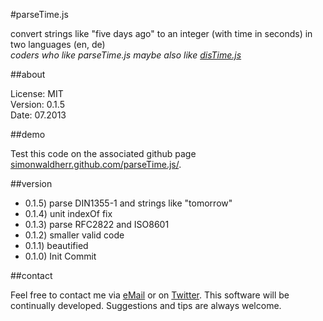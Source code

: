 #parseTime.js

convert strings like "five days ago" to an integer (with time in seconds) in two languages (en, de)  
*coders who like parseTime.js maybe also like [disTime.js](https://github.com/SimonWaldherr/disTime.js)*

##about

License:   MIT  
Version: 0.1.5  
Date:  07.2013  

##demo

Test this code on the associated github page [simonwaldherr.github.com/parseTime.js/](http://simonwaldherr.github.com/parseTime.js/).

##version

* 0.1.5) parse DIN1355-1 and strings like "tomorrow"
* 0.1.4) unit indexOf fix
* 0.1.3) parse RFC2822 and ISO8601
* 0.1.2) smaller valid code
* 0.1.1) beautified
* 0.1.0) Init Commit

##contact

Feel free to contact me via [eMail](mailto:contact@simonwaldherr.de) or on [Twitter](http://twitter.com/simonwaldherr). This software will be continually developed. Suggestions and tips are always welcome.
